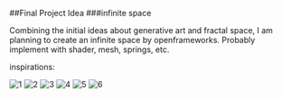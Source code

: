 ##Final Project Idea
###infinite space

Combining the initial ideas about generative art and fractal space, I am planning to create an infinite space by openframeworks. Probably implement with shader, mesh, springs, etc.

inspirations:

![1](https://media.giphy.com/media/5lF3pQpdquCBy/giphy.gif)
![2](https://media.giphy.com/media/mEJILGovKwTh6/giphy.gif)
![3](https://media.giphy.com/media/TlK63EpVc0XRNp8L0qc/giphy.gif)
![4](https://media.giphy.com/media/wI0pYxVCn2gmc/giphy.gif)
![5](https://media.giphy.com/media/L9Hs3M2tD7gQg/giphy.gif)
![6](https://media.giphy.com/media/KLKoKoBnceVCU/giphy.gif)